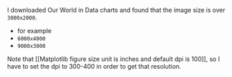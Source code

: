 I downloaded Our World in Data charts and found that the image size is over `3000x2000`.
- for example
- `6000x4000`
- `9000x3000`

Note that [[Matplotlib figure size unit is inches and default dpi is 100]], so I have to set the dpi to 300-400 in order to get that resolution.